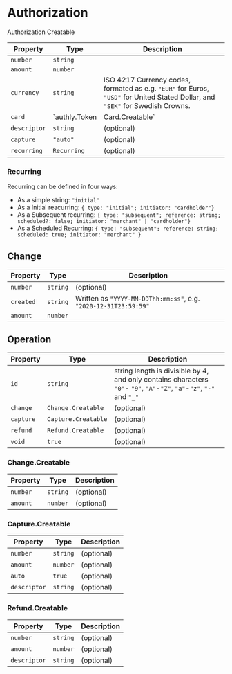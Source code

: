 
# Authorization
Authorization Creatable

| Property     | Type                            | Description                                                                                                                    |
|--------------|---------------------------------|--------------------------------------------------------------------------------------------------------------------------------|
| `number`     | `string`                        |                                                                                                                                |
| `amount`     | `number`                        |                                                                                                                                |
| `currency`   | `string`                        | ISO 4217 Currency codes, formated as e.g. `"EUR"` for Euros, `"USD"` for United Stated Dollar, and `"SEK"` for Swedish Crowns. |
| `card`       | `authly.Token | Card.Creatable` | Read More about Token and Card.Creatable [here](../merchants/card)                                                             |
| `descriptor` | `string`                        | (optional)                                                                                                                     |
| `capture`    | `"auto"`                        | (optional)                                                                                                                     |
| `recurring`  | `Recurring`                     | (optional)                                                                                                                     |

### Recurring
Recurring can be defined in four ways: 
 - As a simple string: `"initial"`
 - As a Initial reacurring: `{ type: "initial"; initiator: "cardholder"}`
 - As a Subsequent recurring: `{ type: "subsequent"; reference: string; scheduled?: false; initiator: "merchant" | "cardholder"}`
 - As a Scheduled Recurring: `{ type: "subsequent"; reference: string; scheduled: true; initiator: "merchant" }`


## Change

| Property  | Type     | Description                                                      |
|-----------|----------|------------------------------------------------------------------|
| `number`  | `string` | (optional)                                                       |
| `created` | `string` | Written as `"YYYY-MM-DDThh:mm:ss"`, e.g. `"2020-12-31T23:59:59"` |
| `amount`  | `number` |                                                                  |

## Operation

| Property  | Type                | Description                                                                                                           |
|-----------|---------------------|-----------------------------------------------------------------------------------------------------------------------|
| `id`      | `string`            | string length is divisible by 4, and only contains characters `"0"`- `"9"`, `"A"`-`"Z"`, `"a"`-`"z"`, `"-"` and `"_"` |
| `change`  | `Change.Creatable`  | (optional)                                                                                                            |
| `capture` | `Capture.Creatable` | (optional)                                                                                                            |
| `refund`  | `Refund.Creatable`  | (optional)                                                                                                            |
| `void`    | `true`              | (optional)                                                                                                            |

### Change.Creatable

| Property | Type     | Description |
|----------|----------|-------------|
| `number` | `string` | (optional)  |
| `amount` | `number` | (optional)  |


### Capture.Creatable

| Property     | Type     | Description |
|--------------|----------|-------------|
| `number`     | `string` | (optional)  |
| `amount`     | `number` | (optional)  |
| `auto`       | `true`   | (optional)  |
| `descriptor` | `string` | (optional)  |

### Refund.Creatable

| Property     | Type     | Description |
|--------------|----------|-------------|
| `number`     | `string` | (optional)  |
| `amount`     | `number` | (optional)  |
| `descriptor` | `string` | (optional)  |